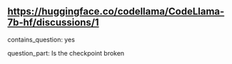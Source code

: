## https://huggingface.co/codellama/CodeLlama-7b-hf/discussions/1

contains_question: yes

question_part: Is the checkpoint broken